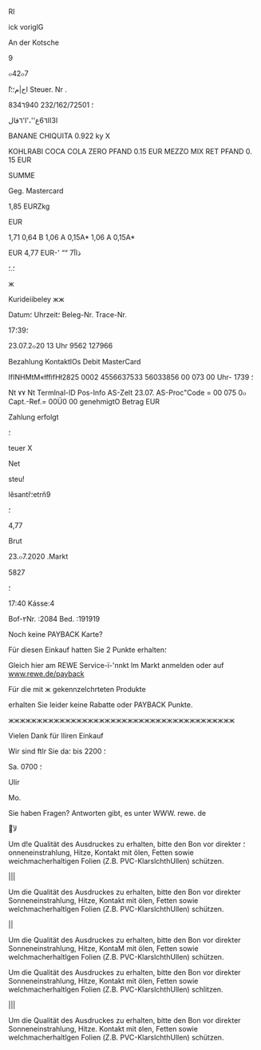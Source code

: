 RI

ick voriglG

 An der Kotsche

9

๐42๐7

 ًاح|م؛؛ا
Steuer. Nr
.

834٦940
232/162/72501
 ؛

ا3اا6٦ع''،'ا'٦قال

BANANE  CHIQUITA
0.922  ky  X

KOHLRABI
COCA  COLA  ZERO
PFAND  0.15  EUR
MEZZO  MIX  RET
PFAND  0. 15  EUR

SUMME

Geg.  Mastercard

1,85  EURZkg

EUR

1,71
0,64  B
1,06  A
0,15Α*
1,06  A
0,15Α*

EUR
4,77
EUR-' ““ ذاآ7

؛.؛

ж

 Kurideiibeley  жж

Datum؛
Uhrzeit؛
Beleg-Nr.
Trace-Nr.

؛39؛17

23.07.2๐20
13 Uhr
9562
127966

Bezahlung
KontaktlOs
Debit  MasterCard

IfINHMtM«łffifHł2825  0002
4556637533
56033856
00  073  00
Uhr-
1739 ؛

Nt
٧٧ Nt
Termlnal-ID
Pos-Info
AS-Zelt  23.07.
AS-Proc"Code  =  00  075  0๐
Capt.-Ref.= 00Ü0
00 genehmigtO
Betrag EUR

Zahlung erfolgt

؛

teuer  X

Net

steu!

lěsantř؛etrň9

؛

4,77

Brut

23.๐7.2020
.Markt

5827

؛

17:40
Kásse:4

Bof-٢Nr.  :2084
Bed.  :191919

Noch  keine  PAYBACK  Karte?

Für  diesen  Einkauf  hatten  Sie
2  Punkte  erhalten؛

Gleich  hier  am  REWE  Service-ï-'nnkt  lm  Markt
anmelden  oder  auf  www.rewe.de/payback

Für  die  mit  ж  gekennzelchrteten  Produkte

erhalten  Sie  leider  keine  Rabatte
oder  PAYBACK  Punkte.

жжжжжжжжжжжжжжжжжжжжжжжжжжжжжжжжжжжжжжжж

Vielen  Dank  für  Iliren  Einkauf

Wir  sind  ftlr  Sie  da؛
bis  2200 ؛

Sa.  0700 ؛

Ulir

Mo.

Sie  haben  Fragen?
Antworten  gibt,  es  unter  WWW.  rewe.  de

لآ

Um d!e Qualität des Ausdruckes zu erhalten, bitte den Bon vor direkter
؛onneneinstrahlung, Hitze, Kontakt mit ölen, Fetten sowie
weichmacherhaltigen Folien (Ζ.Β. PVC-KlarslchthUllen) schützen.

|||

Um die Qualität des Ausdruckes zu erhalten, bitte den Bon vor direkter
Sonneneinstrahlung, Hitze, Kontakt mit ölen, Fetten sowie
welchmacherhaltlgen Folien (Ζ.Β. PVC-KlarslchthUllen) schützen.

||

Um die Qualität des Ausdruckes zu erhalten, bitte den Bon vor direkter
Sonneneinstrahlung, Hitze, KontaM mit ölen, Fetten sowie
welchmacherhaltlgen Folien (Ζ.Β. PVC-KlarslchthUllen) schützen.

Um die Qualität des Ausdruckes zu erhalten, bitte den Bon vor direkter
Sonneneinstrahlung, Hitze, Kontakt mit ölen, Fetten sowie
welchmacherhaltlgen Folien (Ζ.Β. PVC-KlarslchthUllen) schlitzen.

|||

Um die Qualität des Ausdruckes zu erhalten, bitte den Bon vor direkter
Sonneneinstrahlung, Hitze. Kontakt mit ٥len, Fetten sowie
welchmacherhaltlgen Folien (Ζ.Β. PVC-KlarslchthUllen) schützen.

